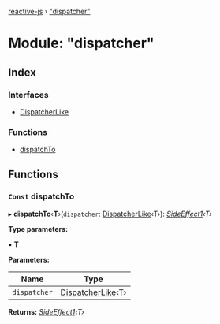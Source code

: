 [reactive-js](../README.md) › ["dispatcher"](_dispatcher_.md)

# Module: "dispatcher"

## Index

### Interfaces

* [DispatcherLike](../interfaces/_dispatcher_.dispatcherlike.md)

### Functions

* [dispatchTo](_dispatcher_.md#const-dispatchto)

## Functions

### `Const` dispatchTo

▸ **dispatchTo**‹**T**›(`dispatcher`: [DispatcherLike](../interfaces/_dispatcher_.dispatcherlike.md)‹T›): *[SideEffect1](_functions_.md#sideeffect1)‹T›*

**Type parameters:**

▪ **T**

**Parameters:**

Name | Type |
------ | ------ |
`dispatcher` | [DispatcherLike](../interfaces/_dispatcher_.dispatcherlike.md)‹T› |

**Returns:** *[SideEffect1](_functions_.md#sideeffect1)‹T›*
